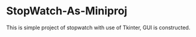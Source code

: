 # StopWatch-As-Miniproj
This is simple project of stopwatch with use of Tkinter, GUI is constructed.

